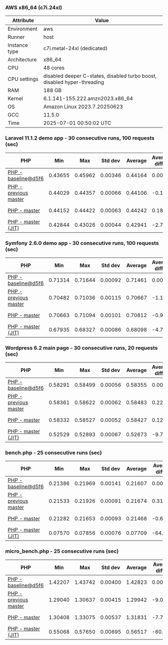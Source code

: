 ### AWS x86_64 (c7i.24xl)

|  Attribute    |     Value      |
|---------------|----------------|
| Environment   |aws|
| Runner        |host|
| Instance type |c7i.metal-24xl (dedicated)|
| Architecture  |x86_64
| CPU           |48 cores|
| CPU settings  |disabled deeper C-states, disabled turbo boost, disabled hyper-threading|
| RAM           |188 GB|
| Kernel        |6.1.141-155.222.amzn2023.x86_64|
| OS            |Amazon Linux 2023.7.20250623|
| GCC           |11.5.0|
| Time          |2025-07-01 00:50:02 UTC|

### Laravel 11.1.2 demo app - 30 consecutive runs, 100 requests (sec)

|     PHP     |     Min     |     Max     |    Std dev   |   Average  |  Average diff % |   Median   | Median diff % |     Memory    |
|-------------|-------------|-------------|--------------|------------|-----------------|------------|---------------|---------------|
|[PHP - baseline@d5f6](https://github.com/php/php-src/commit/d5f6e56610)|0.43655|0.45962|0.00346|0.44164|0.00%|0.44114|0.00%|42.01 MB|
|[PHP - previous master](https://github.com/php/php-src/commit/db157e3168)|0.44029|0.44357|0.00066|0.44106|-0.13%|0.44094|-0.05%|42.44 MB|
|[PHP - master](https://github.com/php/php-src/commit/4a98b36416)|0.44152|0.44422|0.00063|0.44242|0.18%|0.44231|0.26%|42.44 MB|
|[PHP - master (JIT)](https://github.com/php/php-src/commit/4a98b36416)|0.42844|0.43026|0.00044|0.42941|-2.77%|0.42944|-2.65%|51.58 MB|

### Symfony 2.6.0 demo app - 30 consecutive runs, 100 requests (sec)

|     PHP     |     Min     |     Max     |    Std dev   |   Average  |  Average diff % |   Median   | Median diff % |     Memory    |
|-------------|-------------|-------------|--------------|------------|-----------------|------------|---------------|---------------|
|[PHP - baseline@d5f6](https://github.com/php/php-src/commit/d5f6e56610)|0.71314|0.71644|0.00092|0.71461|0.00%|0.71448|0.00%|37.68 MB|
|[PHP - previous master](https://github.com/php/php-src/commit/db157e3168)|0.70482|0.71036|0.00115|0.70667|-1.11%|0.70648|-1.12%|38.40 MB|
|[PHP - master](https://github.com/php/php-src/commit/4a98b36416)|0.70663|0.71094|0.00101|0.70812|-0.91%|0.70789|-0.92%|38.40 MB|
|[PHP - master (JIT)](https://github.com/php/php-src/commit/4a98b36416)|0.67935|0.68327|0.00086|0.68098|-4.71%|0.68074|-4.72%|45.20 MB|

### Wordpress 6.2 main page - 30 consecutive runs, 20 requests (sec)

|     PHP     |     Min     |     Max     |    Std dev   |   Average  |  Average diff % |   Median   | Median diff % |     Memory    |
|-------------|-------------|-------------|--------------|------------|-----------------|------------|---------------|---------------|
|[PHP - baseline@d5f6](https://github.com/php/php-src/commit/d5f6e56610)|0.58291|0.58499|0.00056|0.58355|0.00%|0.58333|0.00%|43.41 MB|
|[PHP - previous master](https://github.com/php/php-src/commit/db157e3168)|0.58361|0.58622|0.00062|0.58483|0.22%|0.58480|0.25%|43.85 MB|
|[PHP - master](https://github.com/php/php-src/commit/4a98b36416)|0.58332|0.58527|0.00052|0.58427|0.12%|0.58431|0.17%|43.85 MB|
|[PHP - master (JIT)](https://github.com/php/php-src/commit/4a98b36416)|0.52529|0.52893|0.00067|0.52673|-9.74%|0.52662|-9.72%|61.63 MB|

### bench.php - 25 consecutive runs (sec)

|     PHP     |     Min     |     Max     |    Std dev   |   Average  |  Average diff % |   Median   | Median diff % |     Memory    |
|-------------|-------------|-------------|--------------|------------|-----------------|------------|---------------|---------------|
|[PHP - baseline@d5f6](https://github.com/php/php-src/commit/d5f6e56610)|0.21386|0.21969|0.00141|0.21607|0.00%|0.21552|0.00%|26.40 MB|
|[PHP - previous master](https://github.com/php/php-src/commit/db157e3168)|0.21533|0.21926|0.00091|0.21674|0.31%|0.21671|0.55%|26.76 MB|
|[PHP - master](https://github.com/php/php-src/commit/4a98b36416)|0.21282|0.21653|0.00093|0.21468|-0.65%|0.21448|-0.49%|26.76 MB|
|[PHP - master (JIT)](https://github.com/php/php-src/commit/4a98b36416)|0.07570|0.07856|0.00076|0.07709|-64.32%|0.07689|-64.32%|28.00 MB|

### micro_bench.php - 25 consecutive runs (sec)

|     PHP     |     Min     |     Max     |    Std dev   |   Average  |  Average diff % |   Median   | Median diff % |     Memory    |
|-------------|-------------|-------------|--------------|------------|-----------------|------------|---------------|---------------|
|[PHP - baseline@d5f6](https://github.com/php/php-src/commit/d5f6e56610)|1.42207|1.43742|0.00400|1.42823|0.00%|1.42749|0.00%|20.63 MB|
|[PHP - previous master](https://github.com/php/php-src/commit/db157e3168)|1.29040|1.30637|0.00415|1.29942|-9.02%|1.30086|-8.87%|21.04 MB|
|[PHP - master](https://github.com/php/php-src/commit/4a98b36416)|1.30408|1.33075|0.00537|1.31831|-7.70%|1.31843|-7.64%|21.04 MB|
|[PHP - master (JIT)](https://github.com/php/php-src/commit/4a98b36416)|0.55068|0.57650|0.00695|0.56517|-60.43%|0.56696|-60.28%|22.43 MB|
